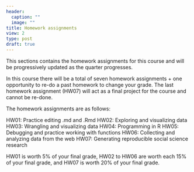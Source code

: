 ```yaml
---
header:
  caption: ""
  image: ""
title: Homework assignments
view: 2
type: post
draft: true
---
```


This sections contains the homework assignments for this course and will be progressively updated as the quarter progresses. 

In this course there will be a total of seven homework assignments + one opportunity to re-do a past homework to change your grade. The last homework assignment (HW07) will act as a final project for the course and cannot be re-done. 

The homework assignments are as follows:

HW01: Practice editing .md and .Rmd
HW02: Exploring and visualizing data
HW03: Wrangling and visualizing data
HW04: Programming in R
HW05: Debugging and practice working with functions
HW06: Collecting and analyzing data from the web
HW07: Generating reproducible social science research

HW01 is worth 5% of your final grade, HW02 to HW06 are worth each 15% of your final grade, and HW07 is worth 20% of your final grade. 

